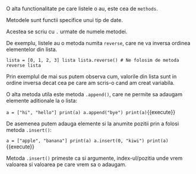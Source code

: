 O alta functionalitate pe care listele o au, este cea de `methods`.

Metodele sunt functii specifice unui tip de date.

Acestea se scriu cu `.` urmate de numele metodei.

De exemplu, listele au o metoda numita `reverse`, care ne va inversa ordinea elementelor din lista.

`lista = [0, 1, 2, 3]
lista
lista.reverse() # Ne folosim de metoda reverse
lista
`

Prin exemplul de mai sus putem observa cum, valorile din lista sunt in ordine inversa decat cea pe care am scris-o cand am creat variabila.


O alta metoda utila este metoda `.append()`, care ne permite sa adaugam elemente aditionale la o lista:

`a = ["hi", "hello"]
print(a)
a.append("bye")
print(a)`{{execute}}

De asemenea putem adauga elemente si la anumite pozitii prin a folosi metoda `.insert()`:

`a = ["apple", "banana"]
print(a)
a.insert(0, "kiwi")
print(a)`{{execute}}

Metoda `.insert()` primeste ca si argumente, index-ul/pozitia unde vrem valoarea si valoarea pe care vrem sa o adaugam.
